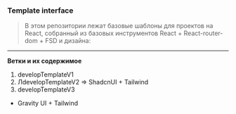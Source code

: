 ### Template interface
> В этом репозитории лежат базовые шаблоны для проектов на React,
> собранный из базовых инструментов React + React-router-dom + FSD и дизайна:
- - -
**Ветки и их содержимое**
1. developTemplateV1 
2. ЛdevelopTemplateV2
=> ShadcnUI + Tailwind
4. developTemplateV3
  - Gravity UI + Tailwind

